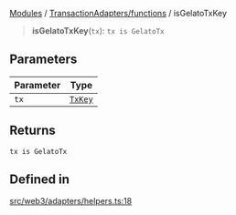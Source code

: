 [Modules](../../../README.md) / [TransactionAdapters/functions](../README.md) / isGelatoTxKey

> **isGelatoTxKey**(`tx`): `tx is GelatoTx`

## Parameters

| Parameter | Type |
| ------ | ------ |
| `tx` | [`TxKey`](../../types/type-aliases/TxKey.md) |

## Returns

`tx is GelatoTx`

## Defined in

[src/web3/adapters/helpers.ts:18](https://github.com/bgd-labs/fe-shared/blob/09fc11c58abae5aa2af4d8b6d7c2f384460843a4/src/web3/adapters/helpers.ts#L18)
